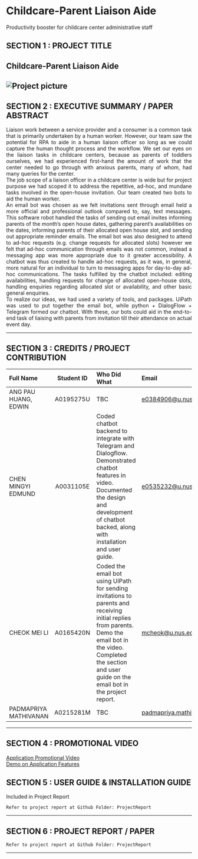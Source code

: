 # Childcare-Parent Liaison Aide
Productivity booster for childcare center administrative staff

## SECTION 1 : PROJECT TITLE
## Childcare-Parent Liaison Aide
![Project picture](https://github.com/chen-mingyie/childcare-parent-liaison-aide/blob/master/Miscellaneous/ChildcareParentLiaisonAide.png)
---

## SECTION 2 : EXECUTIVE SUMMARY / PAPER ABSTRACT

<div style="text-align: justify"> Liaison work between a service provider and a consumer is a common task that is primarily undertaken by a human worker. However, our team saw the potential for RPA to aide in a human liaison officer so long as we could capture the human thought process and the workflow. We set our eyes on the liaison tasks in childcare centers, because as parents of toddlers ourselves, we had experienced first-hand the amount of work that the center needed to go through with anxious parents, many of whom, had many queries for the center. <br>
The job scope of a liaison officer in a childcare center is wide but for project purpose we had scoped it to address the repetitive, ad-hoc, and mundane tasks involved in the open-house invitation. Our team created two bots to aid the human worker.<br>
An email bot was chosen as we felt invitations sent through email held a more official and professional outlook compared to, say, text messages. This software robot handled the tasks of sending out email invites informing parents of the month’s open house dates, gathering parent’s availabilities on the dates, informing parents of their allocated open house slot, and sending out appropriate reminder emails. The email bot was also designed to attend to ad-hoc requests (e.g. change requests for allocated slots) however we felt that ad-hoc communication through emails was not common, instead a messaging app was more appropriate due to it greater accessibility.
A chatbot was thus created to handle ad-hoc requests, as it was, in general, more natural for an individual to turn to messaging apps for day-to-day ad-hoc communications. The tasks fulfilled by the chatbot included: editing availabilities, handling requests for change of allocated open-house slots, handling enquiries regarding allocated slot or availability, and other basic general enquiries.<br>
To realize our ideas, we had used a variety of tools, and packages. UiPath was used to put together the email bot, while python + DialogFlow + Telegram formed our chatbot. With these, our bots could aid in the end-to-end task of liaising with parents from invitation till their attendance on actual event day.
 </div>

---

## SECTION 3 : CREDITS / PROJECT CONTRIBUTION

| Full Name  | Student ID | Who Did What | Email |
| :------------ |:---------------:| :-----| :-----|
| ANG PAU HUANG, EDWIN | A0195275U | TBC | e0384906@u.nus.edu|
| CHEN MINGYI EDMUND | A0031105E | Coded chatbot backend to integrate with Telegram and Dialogflow. Demonstrated chatbot features in video. Documented the design and development of chatbot backed, along with installation and user guide. | e0535232@u.nus.edu|
| CHEOK MEI LI | A0165420N | Coded the email bot using UiPath for sending invitations to parents and receiving initial replies from parents. Demo the email bot in the video. Completed the section and user guide on the email bot in the project report. | mcheok@u.nus.edu|
| PADMAPRIYA MATHIVANAN | A0215281M | TBC | padmapriya.mathivanan@u.nus.edu|

---

## SECTION 4 : PROMOTIONAL VIDEO

<a href="Video/Application Promotional Video.mp4">Application Promotional Video</a><br>
<a href="Video/Application Video Demo.mp4">Demo on Application Features</a><br>

## SECTION 5 : USER GUIDE & INSTALLATION GUIDE

Included in Project Report

`Refer to project report at Github Folder: ProjectReport`

---
## SECTION 6 : PROJECT REPORT / PAPER

`Refer to project report at Github Folder: ProjectReport`

---

